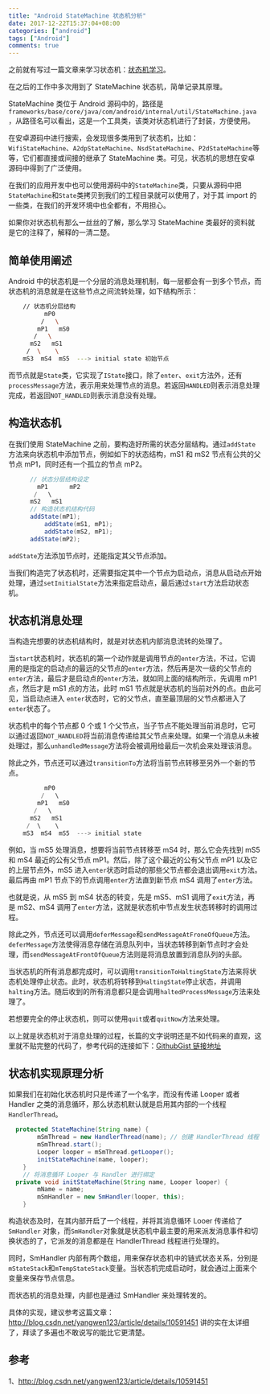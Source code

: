 ```yaml
---
title: "Android StateMachine 状态机分析"
date: 2017-12-22T15:37:04+08:00
categories: ["android"]
tags: ["Android"]
comments: true
---
```



之前就有写过一篇文章来学习状态机：[状态机学习](http://www.glumes.com/statemachine_learn/)。

在之后的工作中多次用到了 StateMachine 状态机，简单记录其原理。

<!--more-->

StateMachine 类位于 Android 源码中的，路径是`frameworks/base/core/java/com/android/internal/util/StateMachine.java`，从路径名可以看出，这是一个工具类，该类对状态机进行了封装，方便使用。

在安卓源码中进行搜索，会发现很多类用到了状态机，比如：`WifiStateMachine`、`A2dpStateMachine`、`NsdStateMachine`、`P2dStateMachine`等等，它们都直接或间接的继承了 StateMachine 类。可见，状态机的思想在安卓源码中得到了广泛使用。


在我们的应用开发中也可以使用源码中的`StateMachine`类，只要从源码中把`StateMachine`和`State`类拷贝到我们的工程目录就可以使用了，对于其 import 的一些类，在我们的开发环境中也全都有，不用担心。


如果你对状态机有那么一丝丝的了解，那么学习 StateMachine 类最好的资料就是它的注释了，解释的一清二楚。

## 简单使用阐述

Android 中的状态机是一个分层的消息处理机制，每一层都会有一到多个节点，而状态机的消息就是在这些节点之间流转处理，如下结构所示：

``` sh
	// 状态机分层结构
          mP0
         /   \
        mP1   mS0
       /   \
      mS2   mS1
     /  \    \
    mS3  mS4  mS5  ---> initial state 初始节点
```

而节点就是`State`类，它实现了`IState`接口，除了`enter`、`exit`方法外，还有`processMessage`方法，表示用来处理节点的消息。若返回`HANDLED`则表示消息处理完成，若返回`NOT_HANDLED`则表示消息没有处理。



## 构造状态机

在我们使用 StateMachine 之前，要构造好所需的状态分层结构。通过`addState`方法来向状态机中添加节点，例如如下的状态结构，mS1 和 mS2 节点有公共的父节点 mP1，同时还有一个孤立的节点 mP2。
``` java
      // 状态分层结构设定
        mP1      mP2
       /   \
      mS2   mS1
      // 构造状态机结构代码
      addState(mP1);
          addState(mS1, mP1);
          addState(mS2, mP1);
      addState(mP2);
```

`addState`方法添加节点时，还能指定其父节点添加。

当我们构造完了状态机时，还需要指定其中一个节点为启动点，消息从启动点开始处理，通过`setInitialState`方法来指定启动点，最后通过`start`方法启动状态机。

## 状态机消息处理

当构造完想要的状态机结构时，就是对状态机内部消息流转的处理了。

当`start`状态机时，状态机的第一个动作就是调用节点的`enter`方法，不过，它调用的是指定的启动点的最远的父节点的`enter`方法，然后再是次一级的父节点的`enter`方法，最后才是启动点的`enter`方法，就如同上面的结构所示，先调用 mP1 点，然后才是 mS1 点的方法，此时 mS1 节点就是状态机的当前对外的点。由此可见，当启动点进入 `enter`状态时，它的父节点，直至最顶层的父节点都进入了`enter`状态了。


状态机中的每个节点都 0 个或 1 个父节点，当子节点不能处理当前消息时，它可以通过返回`NOT_HANDLED`将当前消息传递给其父节点来处理。如果一个消息从未被处理过，那么`unhandledMessage`方法将会被调用给最后一次机会来处理该消息。

除此之外，节点还可以通过`transitionTo`方法将当前节点转移至另外一个新的节点。

``` java
          mP0
         /   \
        mP1   mS0
       /   \
      mS2   mS1
     /  \    \
    mS3  mS4  mS5  ---> initial state
```

例如，当 mS5 处理消息，想要将当前节点转移至 mS4 时，那么它会先找到 mS5 和 mS4 最近的公有父节点 mP1。然后，除了这个最近的公有父节点 mP1 以及它的上层节点外，mS5 进入`enter`状态时启动的那些父节点都会退出调用`exit`方法。最后再由 mP1 节点下的节点调用`enter`方法直到新节点 mS4 调用了`enter`方法。

也就是说，从 mS5 到 mS4 状态的转变，先是 mS5、mS1 调用了`exit`方法，再是 mS2、mS4 调用了`enter`方法，这就是状态机中节点发生状态转移时的调用过程。


除此之外，节点还可以调用`deferMessage`和`sendMessageAtFroneOfQueue`方法。`deferMessage`方法使得消息存储在消息队列中，当状态转移到新节点时才会处理，而`sendMessageAtFrontOfQueue`方法则是将消息放置到消息队列的头部。


当状态机的所有消息都完成时，可以调用`transitionToHaltingState`方法来将状态机处理停止状态。此时，状态机将转移到`HaltingState`停止状态，并调用`halting`方法。随后收到的所有消息都只是会调用`haltedProcessMessage`方法来处理了。

若想要完全的停止状态机，则可以使用`quit`或者`quitNow`方法来处理。

以上就是状态机对于消息处理的过程，长篇的文字说明还是不如代码来的直观，这里就不贴完整的代码了，参考代码的连接如下：[GithubGist 链接地址](https://gist.github.com/glumes/e76ea009843eecb2b1e5cf9d8a38a369)



## 状态机实现原理分析

如果我们在初始化状态机时只是传递了一个名字，而没有传递 Looper 或者 Handler 之类的消息循环，那么状态机默认就是启用其内部的一个线程`HandlerThread`。
``` java
  protected StateMachine(String name) {
        mSmThread = new HandlerThread(name); // 创建 HandlerThread 线程
        mSmThread.start();
        Looper looper = mSmThread.getLooper();
        initStateMachine(name, looper);
    }
    // 将消息循环 Looper 与 Handler 进行绑定
  private void initStateMachine(String name, Looper looper) {
        mName = name;
        mSmHandler = new SmHandler(looper, this);
    }
```
构造状态及时，在其内部开启了一个线程，并将其消息循环 Looer 传递给了 `SmHandler` 对象，而`SmHandler`对象就是状态机中最主要的用来派发消息事件和切换状态的了，它派发的消息都是在 HandlerThread 线程进行处理的。


同时，SmHandler 内部有两个数组，用来保存状态机中的链式状态关系，分别是`mStateStack`和`mTempStateStack`变量。当状态机完成启动时，就会通过上面来个变量来保存节点信息。

而状态机的消息处理，内部也是通过 SmHandler 来处理转发的。

具体的实现，建议参考这篇文章：http://blog.csdn.net/yangwen123/article/details/10591451 讲的实在太详细了，拜读了多遍也不敢说写的能比它更清楚。



## 参考
1、http://blog.csdn.net/yangwen123/article/details/10591451